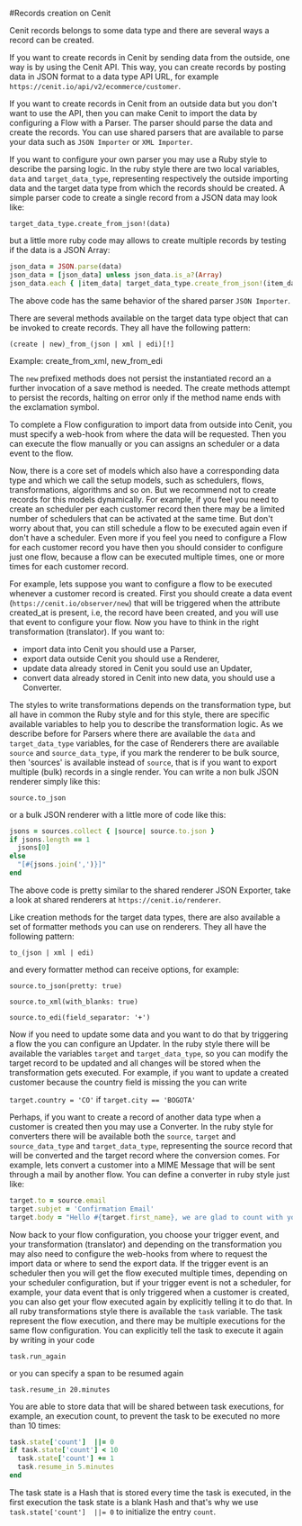 #Records creation on Cenit

Cenit records belongs to some data type and there are several ways a
record can be created.

If you want to create records in Cenit by sending data from the
outside, one way is by using the Cenit API. This way, you can create
records by posting data in JSON format to a data type API URL, for
example `https://cenit.io/api/v2/ecommerce/customer`.

If you want to create records in Cenit from an outside data but you
don't want to use the API, then you can make Cenit to import the data
by configuring a Flow with a Parser. The parser should parse the data
and create the records. You can use shared parsers that are available
to parse your data such as `JSON Importer` or `XML Importer`.

If you want to configure your own parser you may use a Ruby style to
describe the parsing logic. In the ruby style there are two local
variables, `data` and `target_data_type`, representing respectively
the outside importing data and the target data type from which the
records should be created. A simple parser code to create a single
record from a JSON data may look like:

`target_data_type.create_from_json!(data)`

but a little more ruby code may allows to create multiple records by
testing if the data is a JSON Array:

```Ruby
json_data = JSON.parse(data)
json_data = [json_data] unless json_data.is_a?(Array)
json_data.each { |item_data| target_data_type.create_from_json!(item_data) }
```

The above code has the same behavior of the shared parser `JSON Importer`.

There are several methods available on the target data type object
that can be invoked to create records. They all have the following
pattern:

`(create | new)_from_(json | xml | edi)[!]`

Example: create_from_xml, new_from_edi

The `new` prefixed methods does not persist the instantiated record an
a further invocation of a save method is needed. The create methods
attempt to persist the records, halting on error only if the method
name ends with the exclamation symbol.

To complete a Flow configuration to import data from outside into
Cenit, you must specify a web-hook from where the data will be
requested. Then you can execute the flow manually or you can assigns
an scheduler or a data event to the flow.

Now, there is a core set of models which also have a corresponding
data type and which we call the setup models, such as schedulers,
flows, transformations, algorithms and so on. But we recommend not to
create records for this models dynamically. For example, if you feel
you need to create an scheduler per each customer record then there
may be a limited number of schedulers that can be activated at the
same time. But don't worry about that, you can still schedule a flow
to be executed again even if don't have a scheduler. Even more if you
feel you need to configure a Flow for each customer record you have
then you should consider to configure just one flow, because a flow
can be executed multiple times, one or more times for each customer
record.

For example, lets suppose you want to configure a flow to be executed
whenever a customer record is created. First you should create a data
event (`https://cenit.io/observer/new`) that will be triggered when the
attribute created_at is present, i.e, the record have been created,
and you will use that event to configure your flow. Now you have to
think in the right transformation (translator). If you want to:

- import data into Cenit you should use a Parser,
- export data outside Cenit you should use a Renderer,
- update data already stored in Cenit you sould use an Updater,
- convert data already stored in Cenit into new data, you should use a
Converter.

The styles to write transformations depends on the transformation
type, but all have in common the Ruby style and for this style, there
are specific available variables to help you to describe the
transformation logic. As we describe before for Parsers where there
are available the `data` and `target_data_type` variables, for the
case of Renderers there are available `source` and `source_data_type`,
if you mark the renderer to be bulk source, then 'sources' is
available instead of `source`, that is if you want to export multiple
(bulk) records in a single render. You can write a non bulk JSON
renderer simply like this:

`source.to_json`

or a bulk JSON renderer with a little more of code like this:

```Ruby
jsons = sources.collect { |source| source.to.json }
if jsons.length == 1
  jsons[0]
else
  "[#{jsons.join(',')}]"
end
```

The above code is pretty similar to the shared renderer JSON Exporter,
take a look at shared renderers at `https://cenit.io/renderer`.

Like creation methods for the target data types, there are also
available a set of formatter methods you can use on renderers. They
all have the following pattern:

`to_(json | xml | edi)`

and every formatter method can receive options, for example:

`source.to_json(pretty: true)`

`source.to_xml(with_blanks: true)`

`source.to_edi(field_separator: '+')`

Now if you need to update some data and you want to do that by
triggering a flow the you can configure an Updater. In the ruby style
there will be available the variables `target` and `target_data_type`,
so you can modify the target record to be updated and all changes will
be stored when the transformation gets executed. For example, if you
want to update a created customer because the country field is missing
the you can write

`target.country = 'CO'` if `target.city == 'BOGOTA'`

Perhaps, if you want to create a record of another data type when a
customer is created then you may use a Converter. In the ruby style
for converters there will be available both the `source`, `target` and
`source_data_type` and `target_data_type`, representing the source
record that will be converted and  the target record where the
conversion comes.  For example, lets convert a customer into a MIME
Message that will be sent through a mail by another flow. You can
define a converter in ruby style just like:

```Ruby
target.to = source.email
target.subjet = 'Confirmation Email'
target.body = "Hello #{target.first_name}, we are glad to count with you."
```

Now back to your flow configuration, you choose your trigger event,
and your transformation (translator) and depending on the
transformation you may also need to configure the web-hooks from where
to request the import data or where to send the export data. If the
trigger event is an scheduler then you will get the flow executed
multiple times, depending on your scheduler configuration, but if your
trigger event is not a scheduler, for example, your data event that is
only triggered when a customer is created, you can also get your flow
executed again by explicitly telling it to do that. In all ruby
transformations style there is available the `task` variable. The task
represent the flow execution, and there may be multiple executions for
the same flow configuration. You can explicitly tell the task to
execute it again by  writing in your code

`task.run_again`

or you can specify a span to be resumed again

`task.resume_in 20.minutes`

You are able to store data that will be shared between task
executions, for example, an execution count, to prevent the task to be
executed no more than 10 times:

```Ruby
task.state['count']  ||= 0
if task.state['count'] < 10
  task.state['count'] += 1
  task.resume_in 5.minutes
end
```

The task state is a Hash that is stored every time the task is
executed, in the first execution the task state is a blank Hash and
that's why we use `task.state['count']  ||= 0` to initialize the entry
`count`.